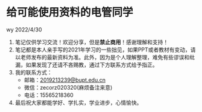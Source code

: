 # 给可能使用资料的电管同学

wy 2022/4/30

1. 笔记仅供学习交流！欢迎分享，但是**禁止商用**！感谢理解和支持！
2. 笔记都是本人亲手写的2021年学习的一些拙见，如果PPT或者教材有变动，请以老师发布的最新资料为准。此外，因为是个人理解整理，难免有些谬误和纰漏，如果发现了还请不吝赐教，通过下方联系方式给予指正。
3. 我的联系方式：
   - 邮箱：2019213239@bupt.edu.cn
   - 微信：zecorz020320(麻烦备注来意)
   - 电话：15565218360
4. 最后祝大家都能学好、学扎实，学业进步，心情愉快。

